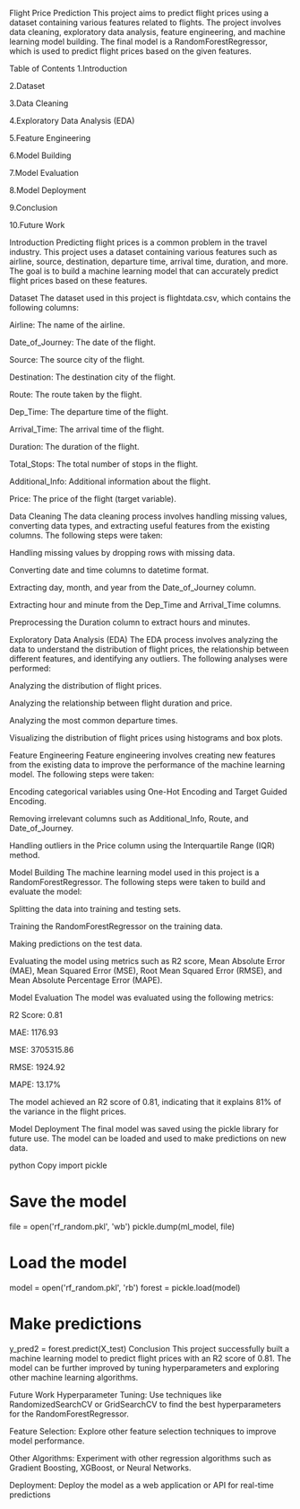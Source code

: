 Flight Price Prediction
This project aims to predict flight prices using a dataset containing various features related to flights. The project involves data cleaning, exploratory data analysis, feature engineering, and machine learning model building. The final model is a RandomForestRegressor, which is used to predict flight prices based on the given features.

Table of Contents
1.Introduction

2.Dataset

3.Data Cleaning

4.Exploratory Data Analysis (EDA)

5.Feature Engineering

6.Model Building

7.Model Evaluation

8.Model Deployment

9.Conclusion

10.Future Work

Introduction
Predicting flight prices is a common problem in the travel industry. This project uses a dataset containing various features such as airline, source, destination, departure time, arrival time, duration, and more. The goal is to build a machine learning model that can accurately predict flight prices based on these features.

Dataset
The dataset used in this project is flightdata.csv, which contains the following columns:

Airline: The name of the airline.

Date_of_Journey: The date of the flight.

Source: The source city of the flight.

Destination: The destination city of the flight.

Route: The route taken by the flight.

Dep_Time: The departure time of the flight.

Arrival_Time: The arrival time of the flight.

Duration: The duration of the flight.

Total_Stops: The total number of stops in the flight.

Additional_Info: Additional information about the flight.

Price: The price of the flight (target variable).

Data Cleaning
The data cleaning process involves handling missing values, converting data types, and extracting useful features from the existing columns. The following steps were taken:

Handling missing values by dropping rows with missing data.

Converting date and time columns to datetime format.

Extracting day, month, and year from the Date_of_Journey column.

Extracting hour and minute from the Dep_Time and Arrival_Time columns.

Preprocessing the Duration column to extract hours and minutes.

Exploratory Data Analysis (EDA)
The EDA process involves analyzing the data to understand the distribution of flight prices, the relationship between different features, and identifying any outliers. The following analyses were performed:

Analyzing the distribution of flight prices.

Analyzing the relationship between flight duration and price.

Analyzing the most common departure times.

Visualizing the distribution of flight prices using histograms and box plots.

Feature Engineering
Feature engineering involves creating new features from the existing data to improve the performance of the machine learning model. The following steps were taken:

Encoding categorical variables using One-Hot Encoding and Target Guided Encoding.

Removing irrelevant columns such as Additional_Info, Route, and Date_of_Journey.

Handling outliers in the Price column using the Interquartile Range (IQR) method.

Model Building
The machine learning model used in this project is a RandomForestRegressor. The following steps were taken to build and evaluate the model:

Splitting the data into training and testing sets.

Training the RandomForestRegressor on the training data.

Making predictions on the test data.

Evaluating the model using metrics such as R2 score, Mean Absolute Error (MAE), Mean Squared Error (MSE), Root Mean Squared Error (RMSE), and Mean Absolute Percentage Error (MAPE).

Model Evaluation
The model was evaluated using the following metrics:

R2 Score: 0.81

MAE: 1176.93

MSE: 3705315.86

RMSE: 1924.92

MAPE: 13.17%

The model achieved an R2 score of 0.81, indicating that it explains 81% of the variance in the flight prices.

Model Deployment
The final model was saved using the pickle library for future use. The model can be loaded and used to make predictions on new data.

python
Copy
import pickle

# Save the model
file = open('rf_random.pkl', 'wb')
pickle.dump(ml_model, file)

# Load the model
model = open('rf_random.pkl', 'rb')
forest = pickle.load(model)

# Make predictions
y_pred2 = forest.predict(X_test)
Conclusion
This project successfully built a machine learning model to predict flight prices with an R2 score of 0.81. The model can be further improved by tuning hyperparameters and exploring other machine learning algorithms.

Future Work
Hyperparameter Tuning: Use techniques like RandomizedSearchCV or GridSearchCV to find the best hyperparameters for the RandomForestRegressor.

Feature Selection: Explore other feature selection techniques to improve model performance.

Other Algorithms: Experiment with other regression algorithms such as Gradient Boosting, XGBoost, or Neural Networks.

Deployment: Deploy the model as a web application or API for real-time predictions
